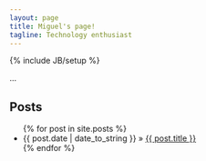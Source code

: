 ```yaml
---
layout: page
title: Miguel's page!
tagline: Technology enthusiast
---
```

{% include JB/setup %}

...


## Posts

<ul class="posts">
  {% for post in site.posts %}
    <li><span>{{ post.date | date_to_string }}</span> &raquo; <a href="{{ BASE_PATH }}{{ post.url }}">{{ post.title }}</a></li>
  {% endfor %}
</ul>




